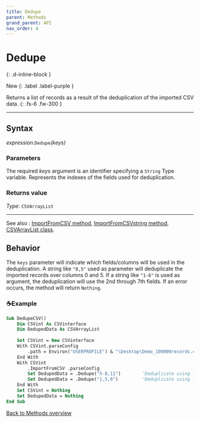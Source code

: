 ```yaml
---
title: Dedupe
parent: Methods
grand_parent: API
nav_order: 4
---
```


# Dedupe
{: .d-inline-block }

New
{: .label .label-purple }

Returns a list of records as a result of the deduplication of the imported CSV data.
{: .fs-6 .fw-300 }

---

## Syntax

*expression*.`Dedupe`*(keys)*

### Parameters

The required *keys* argument is an identifier specifying a `String` Type variable. Represents the indexes of the fields used for deduplication.

### Returns value

*Type*: `CSVArrayList`

---

See also
: [ImportFromCSV method](https://ws-garcia.github.io/VBA-CSV-interface/api/methods/importfromcsv.html), [ImportFromCSVstring method](https://ws-garcia.github.io/VBA-CSV-interface/api/methods/importfromcsvstring.html), [CSVArrayList class](https://ws-garcia.github.io/VBA-CSV-interface/api/csvarraylist.html).

## Behavior

The `keys` parameter will indicate which fields/columns will be used in the deduplication. A string like `"0,5"` used as parameter will deduplicate the imported records over columns 0 and 5. If a string like `"1-6"` is used as argument, the deduplication will use the 2nd through 7th fields. If an error occurs, the method will return `Nothing`.

### ☕Example

```vb
Sub DedupeCSV()
    Dim CSVint As CSVinterface
    Dim DedupedData As CSVArrayList
    
    Set CSVint = New CSVinterface
    With CSVint.parseConfig
        .path = Environ("USERPROFILE") & "\Desktop\Demo_100000records.csv"
    End With
    With CSVint
        .ImportFromCSV .parseConfig
        Set DedupedData = .Dedupe("5-8,11")        'Deduplicate using fields indexes 5 through 8 and 11.
        Set DedupedData = .Dedupe("1,5,6")         'Deduplicate using fields indexes 1, 5 and 6.
    End With
    Set CSVint = Nothing
    Set DedupedData = Nothing
End Sub
```

[Back to Methods overview](https://ws-garcia.github.io/VBA-CSV-interface/api/methods/)
